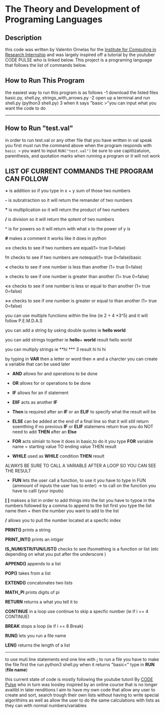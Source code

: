 # The Theory and Development of Programing Languages 
## Description 
this code was written by Valentin Ornelas for the [Institute for Computing in Research Internship](https://computinginresearch.org/) and was largely inspired off a tutorial by the youtuber CODE PULSE who is linked below. This project is a programing language that follows the list of commands below.


## How to Run This Program 
the easiest way to run this program is as follows 
-1 download the listed  files basic.py, shell.py, strings_with_arrows.py
-2 open up a terminal and run shell.py (python3 shell.py)
3 when it says "basic >"you can input what you want the code to do 
________________________________________________________________________________________________________________________
 
 
 
 ## How to Run "test.val"  
  in order to run test.val or any other file that you have written in val speak you first must run the command above 
  when the program responds with `basic >`
 you want to input 
 `RUN("test.val")`
 be sure to use capitlizatuion, parenthesis, and quotation marks when running a program or it will not work 
 
 
 ## LIST OF  CURRENT COMMANDS THE PROGRAM CAN FOLLOW 

**+** is  addition so if you type in x + y sum of those two numbers 

**-** is subratraction so it will return the remander of two numbers 

 __*__ is multiplication so it will return the product of two numbers 

**/** is division so it will return the qotent of two numbers 
 
 **^** is for powers so it will return with what x to the power of y is 
 
 **#** makes a comment it works like it does in python

**==** checks to see if two numbers are equal(1= true 0=false)

**!=** checks to see if two numbers are notequal(1= true 0=false)basic

**<** checks to see if one number is less than another (1= true 0=false)

**>** checks to see if one number is greater than another (1= true 0=false)

**<=** checks to see if one number is less or equal to  than another (1= true 0=false)

**>=** checks to see if one number is greater or equal to  than another (1= true 0=false)

you can use multiple functions within the line (ie 2 + 4 *3^5) and it will follow P.E.M.D.A.S 


you can add a string by uskng double quotes ie **hello world**

you can add strings together ie **hello**+ **world**
result  hello world

you can multiply strings ie **hi *** 3 
result hi hi hi 

by typing in  **VAR** then a letter or word  then **=** and a charcter you can create a variable that can be used later 

- **AND**  allows for and operations to be done

- **OR**  allows for or operations to be done 

- **IF**  allows for an if statement 

- **ElIF**  acts as another **IF** 

- **Then**  is required after an **IF** or an **ELIF** to specify what the result will be 

- **ELSE**  can be added at the end of a final line so that it will still return soemthing if no previous **IF** or **ELIF** statemens return true you do NOT need to add **THEN** after an **Else**

- **FOR** acts simialr to how it does in basic,to do it you type **FOR** variable name  = starting value TO ending value THEN result 

- **WHILE** used as **WHILE** condition **THEN** result

ALWAYS BE SURE TO CALL A VARIABLE AFTER A LOOP SO YOU CAN SEE THE RESULT 

- **FUN**  lets the user call a function, to use it you have to type in FUN <function name> (ammount of inputs the user has to enter) -> <result of function>
 to call on the function you have to calll <function name>(your inputs)

 **[ ]**  makses a list in order to add things  into the list you have to typoe in the numbers followed by a comma 
 to append to the list first you type the list name then + then the number you want to add to the list 
 
 __/__ allows you to pull the number located at a specfic index 
 
 **PRINT()** prints a string 
 
 **PRINT_INT()** prints an intiger 
 
 **IS_NUM/STR/FUN/LIST()** checks to see ifsomething is a function or list (etc depending on what you put after the underscore )
 
 **APPEND()** appends to a list 
 
 **POP()** takes from a list 
 
 **EXTEND()** concatonates two lists 
 
 **MATH_PI** prints digits of pi 
 
 **RETURN** returns a what you tell it to 
 
 **CONTINUE** in a loop use continue to skip a specfic number (ie if i == 4  CONTINUE) 
 
 **BREAK** stops a loop (ie if i == 8 Break)
 
 **RUN()** lets you run a file name 
 
 **LEN()** returns the length of a list
 __________________________________________________________________________________________________________________________________________________________________
 to use muti line statements end one line with **;** 
to run a file you have to make the file first the run python3 shell.py  when it returns "basic<" type in **RUN** (**file name**)
 
this current state of code is mostly following the youtube tutoril By [CODE Pulse](https://www.youtube.com/playlist?list=PLZQftyCk7_SdoVexSmwy_tBgs7P0b97yD)  who in turn was loosley inspired by an online course that is no longer availibl in  later renditions  I aim to have my own code that allow any user to create and sort, search trough their own lists without having to write special algorithims as well as allow the user to do the same calculations with lists as they can with normal numbers/variables 
